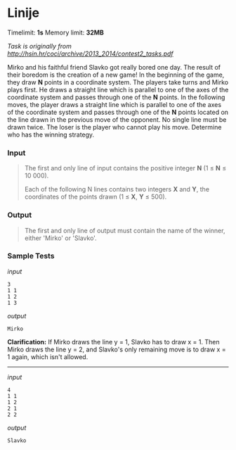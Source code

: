 # Linije

Timelimit: **1s** Memory limit: **32MB**

*Task is originally from http://hsin.hr/coci/archive/2013_2014/contest2_tasks.pdf*

Mirko and his faithful friend Slavko got really bored one day. The
result of their boredom is the creation of a new game! In the beginning
of the game, they draw **N** points in a coordinate system. The players
take turns and Mirko plays first. He draws a straight line which is
parallel to one of the axes of the coordinate system and passes through
one of the **N** points. In the following moves, the player draws a
straight line which is parallel to one of the axes of the coordinate
system and passes through one of the **N** points located on the line
drawn in the previous move of the opponent. No single line must be drawn
twice. The loser is the player who cannot play his move. Determine who
has the winning strategy.

### Input
> The first and only line of input contains the positive integer **N** (1
> ≤ **N** ≤ 10 000).
> 
> Each of the following N lines contains two integers **X** and **Y**, the
> coordinates of the points drawn (1 ≤ **X**, **Y** ≤ 500).

### Output
> The first and only line of output must contain the name of the winner,
> either 'Mirko' or 'Slavko'.

### Sample Tests
_input_

```
3
1 1
1 2
1 3
```

_output_
```
Mirko
```

**Clarification:** If Mirko draws the line y = 1,
Slavko has to draw x = 1. Then Mirko draws the line y = 2, and Slavko's
only remaining move is to draw x = 1 again, which isn't allowed.

---


_input_

```
4
1 1
1 2
2 1
2 2
```

_output_
```
Slavko
```